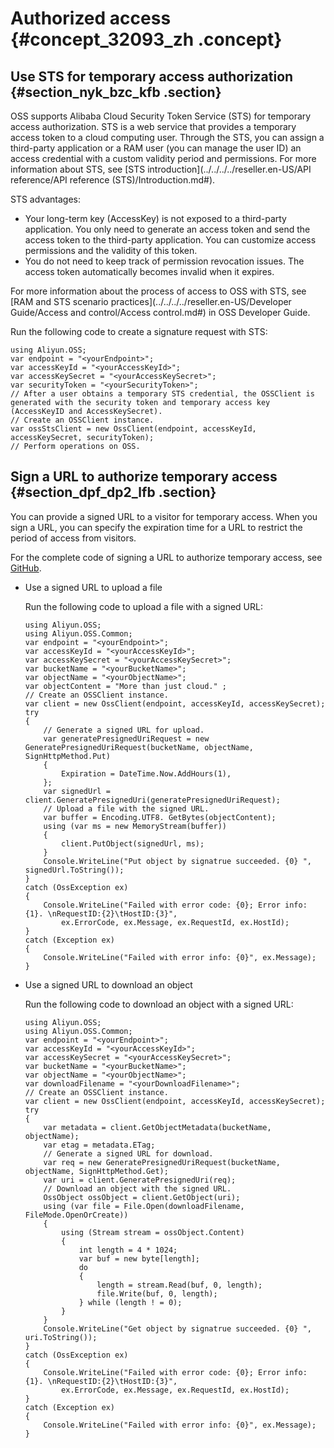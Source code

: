 # Authorized access {#concept_32093_zh .concept}

## Use STS for temporary access authorization {#section_nyk_bzc_kfb .section}

OSS supports Alibaba Cloud Security Token Service \(STS\) for temporary access authorization. STS is a web service that provides a temporary access token to a cloud computing user. Through the STS, you can assign a third-party application or a RAM user \(you can manage the user ID\) an access credential with a custom validity period and permissions. For more information about STS, see [STS introduction](../../../../reseller.en-US/API reference/API reference (STS)/Introduction.md#).

STS advantages:

-   Your long-term key \(AccessKey\) is not exposed to a third-party application. You only need to generate an access token and send the access token to the third-party application. You can customize access permissions and the validity of this token.
-   You do not need to keep track of permission revocation issues. The access token automatically becomes invalid when it expires.

For more information about the process of access to OSS with STS, see [RAM and STS scenario practices](../../../../reseller.en-US/Developer Guide/Access and control/Access control.md#) in OSS Developer Guide.

Run the following code to create a signature request with STS:

```
using Aliyun.OSS;
var endpoint = "<yourEndpoint>";
var accessKeyId = "<yourAccessKeyId>";
var accessKeySecret = "<yourAccessKeySecret>";
var securityToken = "<yourSecurityToken>";
// After a user obtains a temporary STS credential, the OSSClient is generated with the security token and temporary access key (AccessKeyID and AccessKeySecret).
// Create an OSSClient instance.
var ossStsClient = new OssClient(endpoint, accessKeyId, accessKeySecret, securityToken);
// Perform operations on OSS.
```

## Sign a URL to authorize temporary access {#section_dpf_dp2_lfb .section}

You can provide a signed URL to a visitor for temporary access. When you sign a URL, you can specify the expiration time for a URL to restrict the period of access from visitors.

For the complete code of signing a URL to authorize temporary access, see [GitHub](https://github.com/aliyun/aliyun-oss-csharp-sdk/blob/master/samples/Samples/UrlSignatureSample.cs).

-   Use a signed URL to upload a file

    Run the following code to upload a file with a signed URL:

    ```
    using Aliyun.OSS;
    using Aliyun.OSS.Common;
    var endpoint = "<yourEndpoint>";
    var accessKeyId = "<yourAccessKeyId>";
    var accessKeySecret = "<yourAccessKeySecret>";
    var bucketName = "<yourBucketName>";
    var objectName = "<yourObjectName>";
    var objectContent = "More than just cloud." ;
    // Create an OSSClient instance.
    var client = new OssClient(endpoint, accessKeyId, accessKeySecret);
    try
    {
        // Generate a signed URL for upload.
        var generatePresignedUriRequest = new GeneratePresignedUriRequest(bucketName, objectName, SignHttpMethod.Put)
        {
            Expiration = DateTime.Now.AddHours(1),
        };
        var signedUrl = client.GeneratePresignedUri(generatePresignedUriRequest);
        // Upload a file with the signed URL.
        var buffer = Encoding.UTF8. GetBytes(objectContent);
        using (var ms = new MemoryStream(buffer))
        {
            client.PutObject(signedUrl, ms);
        }
        Console.WriteLine("Put object by signatrue succeeded. {0} ", signedUrl.ToString());
    }
    catch (OssException ex)
    {
        Console.WriteLine("Failed with error code: {0}; Error info: {1}. \nRequestID:{2}\tHostID:{3}",
            ex.ErrorCode, ex.Message, ex.RequestId, ex.HostId);
    }
    catch (Exception ex)
    {
        Console.WriteLine("Failed with error info: {0}", ex.Message);
    }
    ```

-   Use a signed URL to download an object

    Run the following code to download an object with a signed URL:

    ```
    using Aliyun.OSS;
    using Aliyun.OSS.Common;
    var endpoint = "<yourEndpoint>";
    var accessKeyId = "<yourAccessKeyId>";
    var accessKeySecret = "<yourAccessKeySecret>";
    var bucketName = "<yourBucketName>";
    var objectName = "<yourObjectName>";
    var downloadFilename = "<yourDownloadFilename>";
    // Create an OSSClient instance.
    var client = new OssClient(endpoint, accessKeyId, accessKeySecret);
    try
    {
        var metadata = client.GetObjectMetadata(bucketName, objectName);
        var etag = metadata.ETag;
        // Generate a signed URL for download.
        var req = new GeneratePresignedUriRequest(bucketName, objectName, SignHttpMethod.Get);
        var uri = client.GeneratePresignedUri(req);
        // Download an object with the signed URL.
        OssObject ossObject = client.GetObject(uri);
        using (var file = File.Open(downloadFilename, FileMode.OpenOrCreate))
        {
            using (Stream stream = ossObject.Content)
            {
                int length = 4 * 1024;
                var buf = new byte[length];
                do
                {
                    length = stream.Read(buf, 0, length);
                    file.Write(buf, 0, length);
                } while (length ! = 0);
            }
        }
        Console.WriteLine("Get object by signatrue succeeded. {0} ", uri.ToString());
    }
    catch (OssException ex)
    {
        Console.WriteLine("Failed with error code: {0}; Error info: {1}. \nRequestID:{2}\tHostID:{3}", 
            ex.ErrorCode, ex.Message, ex.RequestId, ex.HostId);
    }
    catch (Exception ex)
    {
        Console.WriteLine("Failed with error info: {0}", ex.Message);
    }
    ```


